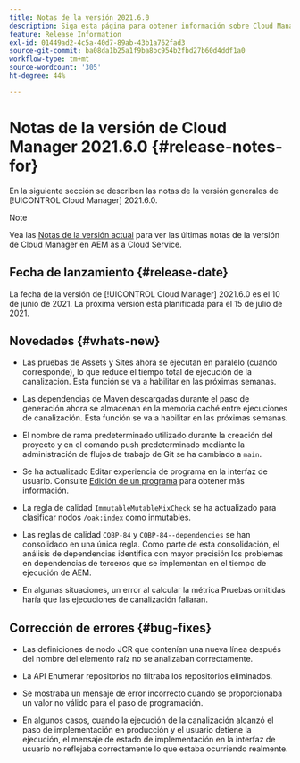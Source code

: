 ```yaml
---
title: Notas de la versión 2021.6.0
description: Siga esta página para obtener información sobre Cloud Manager 2021.6.0.
feature: Release Information
exl-id: 01449ad2-4c5a-40d7-89ab-43b1a762fad3
source-git-commit: ba08da1b25a1f9ba8bc954b2fbd27b60d4ddf1a0
workflow-type: tm+mt
source-wordcount: '305'
ht-degree: 44%

---
```


# Notas de la versión de Cloud Manager 2021.6.0 {#release-notes-for}

En la siguiente sección se describen las notas de la versión generales de [!UICONTROL Cloud Manager] 2021.6.0.

>[!NOTE]
>Vea las [Notas de la versión actual](https://experienceleague.adobe.com/en/docs/experience-manager-cloud-service/content/release-notes/cloud-manager/current#getting-access) para ver las últimas notas de la versión de Cloud Manager en AEM as a Cloud Service.

## Fecha de lanzamiento {#release-date}

La fecha de la versión de [!UICONTROL Cloud Manager] 2021.6.0 es el 10 de junio de 2021.
La próxima versión está planificada para el 15 de julio de 2021.

## Novedades {#whats-new}

* Las pruebas de Assets y Sites ahora se ejecutan en paralelo (cuando corresponde), lo que reduce el tiempo total de ejecución de la canalización. Esta función se va a habilitar en las próximas semanas.

* Las dependencias de Maven descargadas durante el paso de generación ahora se almacenan en la memoria caché entre ejecuciones de canalización. Esta función se va a habilitar en las próximas semanas.

* El nombre de rama predeterminado utilizado durante la creación del proyecto y en el comando push predeterminado mediante la administración de flujos de trabajo de Git se ha cambiado a `main`.

* Se ha actualizado Editar experiencia de programa en la interfaz de usuario. Consulte [Edición de un programa](/help/getting-started/program-setup.md#editing-program) para obtener más información.

* La regla de calidad `ImmutableMutableMixCheck` se ha actualizado para clasificar nodos `/oak:index` como inmutables.

* Las reglas de calidad `CQBP-84` y `CQBP-84--dependencies` se han consolidado en una única regla. Como parte de esta consolidación, el análisis de dependencias identifica con mayor precisión los problemas en dependencias de terceros que se implementan en el tiempo de ejecución de AEM.

* En algunas situaciones, un error al calcular la métrica Pruebas omitidas haría que las ejecuciones de canalización fallaran.

## Corrección de errores {#bug-fixes}

* Las definiciones de nodo JCR que contenían una nueva línea después del nombre del elemento raíz no se analizaban correctamente.

* La API Enumerar repositorios no filtraba los repositorios eliminados.

* Se mostraba un mensaje de error incorrecto cuando se proporcionaba un valor no válido para el paso de programación.

* En algunos casos, cuando la ejecución de la canalización alcanzó el paso de implementación en producción y el usuario detiene la ejecución, el mensaje de estado de implementación en la interfaz de usuario no reflejaba correctamente lo que estaba ocurriendo realmente.
